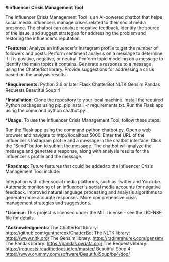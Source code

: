 **#Influencer Crisis Management Tool**

The Influencer Crisis Management Tool is an AI-powered chatbot that helps social media influencers manage crises related to their social media presence. The chatbot can analyze negative feedback, identify the source of the issue, and suggest strategies for addressing the problem and restoring the influencer's reputation.

***Features:**
Analyze an influencer's Instagram profile to get the number of followers and posts.
Perform sentiment analysis on a message to determine if it is positive, negative, or neutral.
Perform topic modeling on a message to identify the main topics it contains.
Generate a response to a message using the ChatterBot library.
Provide suggestions for addressing a crisis based on the analysis results.

***Requirements:**
Python 3.6 or later
Flask
ChatterBot
NLTK
Gensim
Pandas
Requests
Beautiful Soup 4

***Installation:**
Clone the repository to your local machine.
Install the required Python packages using pip: pip install -r requirements.txt.
Run the Flask app using the command python chatbot.py.

***Usage:**
To use the Influencer Crisis Management Tool, follow these steps:

Run the Flask app using the command python chatbot.py.
Open a web browser and navigate to http://localhost:5000.
Enter the URL of the influencer's Instagram profile and a message in the chatbot interface.
Click the "Send" button to submit the message.
The chatbot will analyze the message and generate a response, along with analysis results for the influencer's profile and the message.

***Roadmap:**
Future features that could be added to the Influencer Crisis Management Tool include:

Integration with other social media platforms, such as Twitter and YouTube.
Automatic monitoring of an influencer's social media accounts for negative feedback.
Improved natural language processing and analysis algorithms to generate more accurate responses.
More comprehensive crisis management strategies and suggestions.

***License:**
This project is licensed under the MIT License - see the LICENSE file for details.

***Acknowledgments:**
The ChatterBot library: https://github.com/gunthercox/ChatterBot
The NLTK library: https://www.nltk.org/
The Gensim library: https://radimrehurek.com/gensim/
The Pandas library: https://pandas.pydata.org/
The Requests library: https://requests.readthedocs.io/en/master/
Beautiful Soup 4: https://www.crummy.com/software/BeautifulSoup/bs4/doc/
